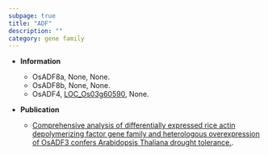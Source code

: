 ```yaml
---
subpage: true
title: "ADF"
description: ""
category: gene family
---
```


* **Information**  
    + OsADF8a, None, None.
    + OsADF8b, None, None.
    + OsADF4, [LOC_Os03g60590](http://rice.plantbiology.msu.edu/cgi-bin/ORF_infopage.cgi?orf=LOC_Os03g60590), None.

* **Publication**  
    + [Comprehensive analysis of differentially expressed rice actin depolymerizing factor gene family and heterologous overexpression of OsADF3 confers Arabidopsis Thaliana drought tolerance.](N+Y).


